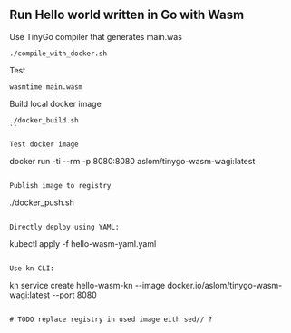 ## Run Hello world written in Go with Wasm

Use TinyGo compiler that generates main.was

```
./compile_with_docker.sh
```

Test 

```
wasmtime main.wasm
```

Build local docker image

```
./docker_build.sh
``

Test docker image

```
docker run -ti --rm -p 8080:8080 aslom/tinygo-wasm-wagi:latest
```

Publish image to registry

```
./docker_push.sh
```

Directly deploy using YAML:

```
kubectl apply -f hello-wasm-yaml.yaml
```

Use kn CLI:

```
kn service create hello-wasm-kn --image docker.io/aslom/tinygo-wasm-wagi:latest --port 8080
```

# TODO replace registry in used image eith sed// ?
